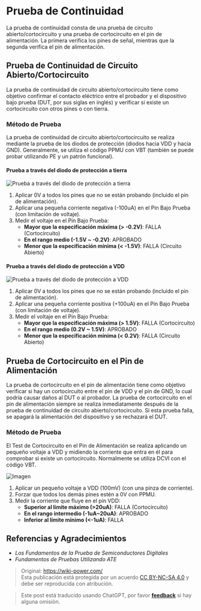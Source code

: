 # Prueba de Continuidad

La prueba de continuidad consta de una prueba de circuito abierto/cortocircuito y una prueba de cortocircuito en el pin de alimentación. La primera verifica los pines de señal, mientras que la segunda verifica el pin de alimentación.

## Prueba de Continuidad de Circuito Abierto/Cortocircuito

La prueba de continuidad de circuito abierto/cortocircuito tiene como objetivo confirmar el contacto eléctrico entre el probador y el dispositivo bajo prueba (DUT, por sus siglas en inglés) y verificar si existe un cortocircuito con otros pines o con tierra.

### Método de Prueba

La prueba de continuidad de circuito abierto/cortocircuito se realiza mediante la prueba de los diodos de protección (diodos hacia VDD y hacia GND). Generalmente, se utiliza el código PPMU con VBT (también se puede probar utilizando PE y un patrón funcional).

#### Prueba a través del diodo de protección a tierra

![Prueba a través del diodo de protección a tierra](https://media.wiki-power.com/img/20220909003924.png)

1. Aplicar 0V a todos los pines que no se están probando (incluido el pin de alimentación).
2. Aplicar una pequeña corriente negativa (-100uA) en el Pin Bajo Prueba (con limitación de voltaje).
3. Medir el voltaje en el Pin Bajo Prueba:
   - **Mayor que la especificación máxima (> -0.2V)**: FALLA (Cortocircuito)
   - **En el rango medio (-1.5V ~ -0.2V)**: APROBADO
   - **Menor que la especificación mínima (< -1.5V)**: FALLA (Circuito Abierto)

#### Prueba a través del diodo de protección a VDD

![Prueba a través del diodo de protección a VDD](https://media.wiki-power.com/img/20220909004139.png)

1. Aplicar 0V a todos los pines que no se están probando (incluido el pin de alimentación).
2. Aplicar una pequeña corriente positiva (+100uA) en el Pin Bajo Prueba (con limitación de voltaje).
3. Medir el voltaje en el Pin Bajo Prueba:
   - **Mayor que la especificación máxima (> 1.5V)**: FALLA (Cortocircuito)
   - **En el rango medio (0.2V ~ 1.5V)**: APROBADO
   - **Menor que la especificación mínima (< 0.2V)**: FALLA (Circuito Abierto)

## Prueba de Cortocircuito en el Pin de Alimentación

La prueba de cortocircuito en el pin de alimentación tiene como objetivo verificar si hay un cortocircuito entre el pin de VDD y el pin de GND, lo cual podría causar daños al DUT o al probador. La prueba de cortocircuito en el pin de alimentación siempre se realiza inmediatamente después de la prueba de continuidad de circuito abierto/cortocircuito. Si esta prueba falla, se apagará la alimentación del dispositivo y se rechazará el DUT.

### Método de Prueba

El Test de Cortocircuito en el Pin de Alimentación se realiza aplicando un pequeño voltaje a VDD y midiendo la corriente que entra en él para comprobar si existe un cortocircuito. Normalmente se utiliza DCVI con el código VBT.

![Imagen](https://media.wiki-power.com/img/20220910155805.png)

1. Aplicar un pequeño voltaje a VDD (100mV) (con una pinza de corriente).
2. Forzar que todos los demás pines estén a 0V con PPMU.
3. Medir la corriente que fluye en el pin VDD:
   - **Superior al límite máximo (>20uA)**: FALLA (Cortocircuito)
   - **En el rango intermedio (-1uA~20uA)**: APROBADO
   - **Inferior al límite mínimo (<-1uA)**: FALLA

## Referencias y Agradecimientos

- _Los Fundamentos de la Prueba de Semiconductores Digitales_
- _Fundamentos de Pruebas Utilizando ATE_

> Original: <https://wiki-power.com/>  
> Esta publicación está protegida por un acuerdo [CC BY-NC-SA 4.0](https://creativecommons.org/licenses/by/4.0/deed.en) y debe ser reproducida con atribución.

> Este post está traducido usando ChatGPT, por favor [**feedback**](https://github.com/linyuxuanlin/Wiki_MkDocs/issues/new) si hay alguna omisión.
